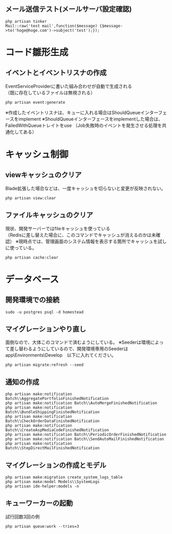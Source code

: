 ## メール送信テスト(メールサーバ設定確認)
```
php artisan tinker
Mail::raw('test mail',function($message) {$message->to('hoge@hoge.com')->subject('test');});
```

# コード雛形生成
## イベントとイベントリスナの作成
EventServiceProviderに書いた組み合わせが自動で生成される  
（既に存在しているファイルは無視される）
```
php artisan event:generate
```

※作成したイベントリスナは、キューに入れる場合はShouldQueueインターフェースをimplement
※ShouldQueueインターフェースをimplementした場合は、FailedWithQueueトレイトをuse
（Job失敗時のイベントを発生させる処理を共通化してある）

# キャッシュ制御
## viewキャッシュのクリア
Blade拡張した場合などは、一度キャッシュを切らないと変更が反映されない。
```
php artisan view:clear
```

## ファイルキャッシュのクリア
現状、開発サーバーではfileキャッシュを使っている  
（Redisに差し替えた場合に、このコマンドでキャッシュが消えるのかは未確認）
※現時点では、管理画面のシステム情報を表示する箇所でキャッシュを試しに使っている。
```
php artisan cache:clear
```

# データベース
## 開発環境での接続
```
sudo -u postgres psql -d homestead
```

## マイグレーションやり直し
面倒なので、大体このコマンドで済むようにしている。
※Seederは環境によって差し替わるようにしているので、開発環境専用のSeederは
app\Environments\Develop　以下に入れてください。
```
php artisan migrate:refresh --seed
``` 

## 通知の作成

```
php artisan make:notification Batch\\AggregatePortfolioFinishedNotification
php artisan make:notification Batch\\AutoMergeFinishedNotification
php artisan make:notification Batch\\BundleShippingFinishedNotification
php artisan make:notification Batch\\CheckOrderDataFinishedNotification
php artisan make:notification Batch\\CreateAspMediaCodeFinishedNotification
php artisan make:notification Batch\\PeriodicOrderFinishedNotification
php artisan make:notification Batch\\SendAutoMailFinishedNotification
php artisan make:notification Batch\\StepDirectMailFinishedNotification
```

## マイグレーションの作成とモデル
```
php artisan make:migration create_system_logs_table
php artisan make:model Models\\SystemLogs
php artisan ide-helper:models -n
```

## キューワーカーの起動
試行回数3回の例
```
php artisan queue:work --tries=3
```